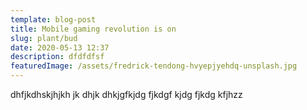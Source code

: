 ```yaml
---
template: blog-post
title: Mobile gaming revolution is on
slug: plant/bud
date: 2020-05-13 12:37
description: dfdfdfsf
featuredImage: /assets/fredrick-tendong-hvyepjyehdq-unsplash.jpg
---
```


dhfjkdhskjhjkh jk dhjk dhkjgfkjdg fjkdgf kjdg fjkdg kfjhzz
